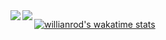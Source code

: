 <!-- ![GitHub Stats Card](https://github-readme-stats.vercel.app/api?username=ak-matsu&show_icons=true)

![Top Langs](https://github-readme-stats.vercel.app/api/top-langs/?username=ak-matsu) -->

<a href="https://github.com/anuraghazra/github-readme-stats">
  <img align="left" src="https://github-readme-stats.vercel.app/api?username=ak-matsu&count_private=true&show_icons=true" />
</a>
<a href="https://github.com/anuraghazra/github-readme-stats">
  <img align="left" src="https://github-readme-stats.vercel.app/api/top-langs/?username=ak-matsu" />
</a>

[![willianrod's wakatime stats](https://github-readme-stats.vercel.app/api/wakatime?username=ak-matsu)](https://github.com/anuraghazra/github-readme-stats)

